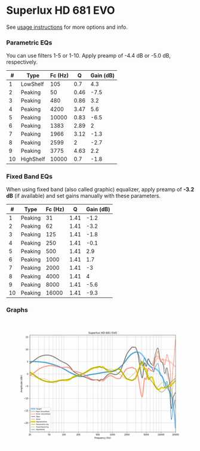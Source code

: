 # Superlux HD 681 EVO
See [usage instructions](https://github.com/jaakkopasanen/AutoEq#usage) for more options and info.

### Parametric EQs
You can use filters 1-5 or 1-10. Apply preamp of -4.4 dB or -5.0 dB, respectively.

|   # | Type      |   Fc (Hz) |    Q |   Gain (dB) |
|-----|-----------|-----------|------|-------------|
|   1 | LowShelf  |       105 | 0.7  |         4.3 |
|   2 | Peaking   |        50 | 0.46 |        -7.5 |
|   3 | Peaking   |       480 | 0.86 |         3.2 |
|   4 | Peaking   |      4200 | 3.47 |         5.6 |
|   5 | Peaking   |     10000 | 0.83 |        -6.5 |
|   6 | Peaking   |      1383 | 2.89 |         2   |
|   7 | Peaking   |      1966 | 3.12 |        -1.3 |
|   8 | Peaking   |      2599 | 2    |        -2.7 |
|   9 | Peaking   |      3775 | 4.63 |         2.2 |
|  10 | HighShelf |     10000 | 0.7  |        -1.8 |

### Fixed Band EQs
When using fixed band (also called graphic) equalizer, apply preamp of **-3.2 dB** (if available) and set gains manually with these parameters.

|   # | Type    |   Fc (Hz) |    Q |   Gain (dB) |
|-----|---------|-----------|------|-------------|
|   1 | Peaking |        31 | 1.41 |        -1.2 |
|   2 | Peaking |        62 | 1.41 |        -3.2 |
|   3 | Peaking |       125 | 1.41 |        -1.8 |
|   4 | Peaking |       250 | 1.41 |        -0.1 |
|   5 | Peaking |       500 | 1.41 |         2.9 |
|   6 | Peaking |      1000 | 1.41 |         1.7 |
|   7 | Peaking |      2000 | 1.41 |        -3   |
|   8 | Peaking |      4000 | 1.41 |         4   |
|   9 | Peaking |      8000 | 1.41 |        -5.6 |
|  10 | Peaking |     16000 | 1.41 |        -9.3 |

### Graphs
![](./Superlux%20HD%20681%20EVO.png)
